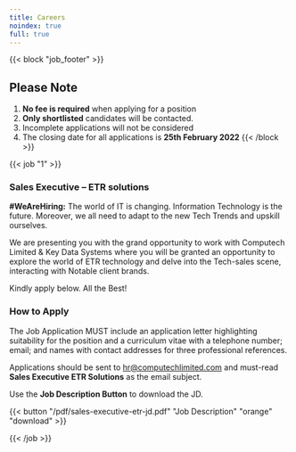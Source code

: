 ```yaml
---
title: Careers
noindex: true
full: true
---
```


<!-- ## Welcome to Computech Limited Careers -->

{{< block "job_footer" >}}
## Please Note

1. __No fee is required__ when applying for a position
2. __Only shortlisted__ candidates will be contacted.
3. Incomplete applications will not be considered
4. The closing date for all applications is __25th February 2022__
{{< /block >}}

{{< job "1" >}}
### Sales Executive – ETR solutions

__#WeAreHiring:__ The world of IT is changing. Information Technology is the future. Moreover, we all need to adapt to the new Tech Trends and upskill ourselves.

We are presenting you with the grand opportunity to work with Computech Limited & Key Data Systems where you will be granted an opportunity to explore the world of ETR technology and delve into the Tech-sales scene, interacting with Notable client brands.

Kindly apply below. All the Best!

### How to Apply

The Job Application MUST include an application letter highlighting suitability for the position and a curriculum vitae with a telephone number; email; and names with contact addresses for three professional references.

Applications should be sent to [hr@computechlimited.com](mailto:hr@computechlimited.com?Subject=Sales%20Executive%20%20ETR%20%20Solutions) and must-read __Sales Executive ETR Solutions__ as the email subject.

Use the __Job Description Button__ to download the JD.

{{< button "/pdf/sales-executive-etr-jd.pdf" "Job Description" "orange" "download" >}}

{{< /job >}}